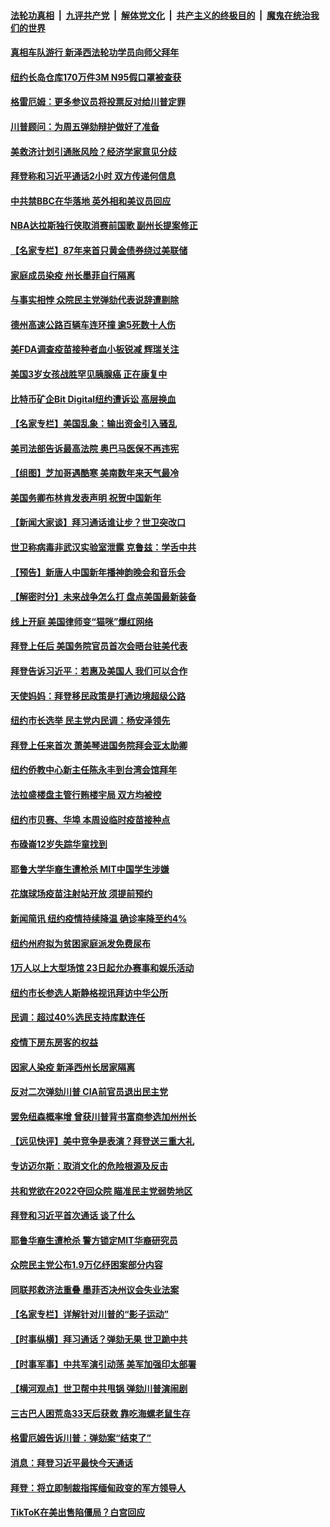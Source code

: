 ####  [法轮功真相](../../../../basic/blob/master/README.md?t=02120831) &nbsp;|&nbsp; [九评共产党](../../../../9ping.md/blob/master/README.md?t=02120831) &nbsp;|&nbsp; [解体党文化](../../../../jtdwh.md/blob/master/README.md?t=02120831)  &nbsp;|&nbsp; [共产主义的终极目的](../../../../gczydzjmd.md/blob/master/README.md?t=02120831) &nbsp;|&nbsp; [魔鬼在统治我们的世界](../../../../mgztzwmdsj.md/blob/master/README.md?t=02120831) 

#### [真相车队游行 新泽西法轮功学员向师父拜年](../pages/nsc412/n12747435.md?t=02120831) 

#### [纽约长岛仓库170万件3M N95假口罩被查获](../pages/nsc412/n12747634.md?t=02120831) 

#### [格雷厄姆：更多参议员将投票反对给川普定罪](../pages/nsc412/n12747720.md?t=02120831) 

#### [川普顾问：为周五弹劾辩护做好了准备](../pages/nsc412/n12747666.md?t=02120831) 

#### [美救济计划引通胀风险？经济学家意见分歧](../pages/nsc412/n12747622.md?t=02120831) 

#### [拜登称和习近平通话2小时 双方传递何信息](../pages/nsc412/n12747615.md?t=02120831) 

#### [中共禁BBC在华落地 英外相和美议员回应](../pages/nsc412/n12747571.md?t=02120831) 

#### [NBA达拉斯独行侠取消赛前国歌 副州长提案修正](../pages/nsc412/n12747460.md?t=02120831) 

#### [【名家专栏】87年来首只黄金债券绕过美联储](../pages/nsc412/n12747160.md?t=02120831) 

#### [家庭成员染疫  州长墨菲自行隔离](../pages/nsc412/n12747562.md?t=02120831) 

#### [与事实相悖 众院民主党弹劾代表说辞遭剔除](../pages/nsc412/n12747466.md?t=02120831) 

#### [德州高速公路百辆车连环撞 逾5死数十人伤](../pages/nsc412/n12747405.md?t=02120831) 

#### [美FDA调查疫苗接种者血小板锐减 辉瑞关注](../pages/nsc412/n12747319.md?t=02120831) 

#### [美国3岁女孩战胜罕见胰腺癌 正在康复中](../pages/nsc412/n12747138.md?t=02120831) 

#### [比特币矿企Bit Digital纽约遭诉讼 高层换血](../pages/nsc412/n12746381.md?t=02120831) 

#### [【名家专栏】美国乱象：输出资金引入骚乱](../pages/nsc412/n12747173.md?t=02120831) 

#### [美司法部告诉最高法院 奥巴马医保不再违宪](../pages/nsc412/n12747206.md?t=02120831) 

#### [【组图】芝加哥遇酷寒 美南数年来天气最冷](../pages/nsc412/n12747189.md?t=02120831) 

#### [美国务卿布林肯发表声明 祝贺中国新年](../pages/nsc412/n12747266.md?t=02120831) 

#### [【新闻大家谈】拜习通话谁让步？世卫突改口](../pages/nsc412/n12747190.md?t=02120831) 

#### [世卫称病毒非武汉实验室泄露 克鲁兹：学舌中共](../pages/nsc412/n12746988.md?t=02120831) 

#### [【预告】新唐人中国新年播神韵晚会和音乐会](../pages/nsc412/n12736427.md?t=02120831) 

#### [【解密时分】未来战争怎么打 盘点美国最新装备](../pages/nsc412/n12743933.md?t=02120831) 

#### [线上开庭 美国律师变“猫咪”爆红网络](../pages/nsc412/n12746276.md?t=02120831) 

#### [拜登上任后 美国务院官员首次会晤台驻美代表](../pages/nsc412/n12746543.md?t=02120831) 

#### [拜登告诉习近平：若惠及美国人 我们可以合作](../pages/nsc412/n12746486.md?t=02120831) 

#### [天使妈妈：拜登移民政策是打通边境超级公路](../pages/nsc412/n12746359.md?t=02120831) 

#### [纽约市长选举 民主党内民调：杨安泽领先](../pages/nsc412/n12746396.md?t=02120831) 

#### [拜登上任来首次 萧美琴进国务院拜会亚太助卿](../pages/nsc412/n12746454.md?t=02120831) 

#### [纽约侨教中心新主任陈永丰到台湾会馆拜年](../pages/nsc412/n12746457.md?t=02120831) 

#### [法拉盛楼盘主管行贿楼宇局 双方均被控](../pages/nsc412/n12746451.md?t=02120831) 

#### [纽约市贝赛、华埠  本周设临时疫苗接种点](../pages/nsc412/n12746466.md?t=02120831) 

#### [布碌崙12岁失踪华童找到](../pages/nsc412/n12746390.md?t=02120831) 

#### [耶鲁大学华裔生遭枪杀  MIT中国学生涉嫌](../pages/nsc412/n12746444.md?t=02120831) 

#### [花旗球场疫苗注射站开放 须提前预约](../pages/nsc412/n12746384.md?t=02120831) 

#### [新闻简讯 纽约疫情持续降温 确诊率降至约4%](../pages/nsc412/n12746377.md?t=02120831) 

#### [纽约州府拟为贫困家庭派发免费尿布](../pages/nsc412/n12746379.md?t=02120831) 

#### [1万人以上大型场馆 23日起允办赛事和娱乐活动](../pages/nsc412/n12746460.md?t=02120831) 

#### [纽约市长参选人斯静格视讯拜访中华公所](../pages/nsc412/n12746372.md?t=02120831) 

#### [民调：超过40%选民支持库默连任](../pages/nsc412/n12746463.md?t=02120831) 

#### [疫情下房东房客的权益](../pages/nsc412/n12746374.md?t=02120831) 

#### [因家人染疫 新泽西州长居家隔离](../pages/nsc412/n12746393.md?t=02120831) 

#### [反对二次弹劾川普 CIA前官员退出民主党](../pages/nsc412/n12746214.md?t=02120831) 

#### [罢免纽森概率增 曾获川普背书富商参选加州州长](../pages/nsc412/n12746331.md?t=02120831) 

#### [【远见快评】美中竞争是表演？拜登送三重大礼](../pages/nsc412/n12746100.md?t=02120831) 

#### [专访迈尔斯：取消文化的危险根源及反击](../pages/nsc412/n12711207.md?t=02120831) 

#### [共和党欲在2022夺回众院 瞄准民主党弱势地区](../pages/nsc412/n12746179.md?t=02120831) 

#### [拜登和习近平首次通话 谈了什么](../pages/nsc412/n12746106.md?t=02120831) 

#### [耶鲁华裔生遭枪杀 警方锁定MIT华裔研究员](../pages/nsc412/n12746184.md?t=02120831) 

#### [众院民主党公布1.9万亿纾困案部分内容](../pages/nsc412/n12746168.md?t=02120831) 

#### [同联邦救济法重叠 墨菲否决州议会失业法案](../pages/nsc412/n12745453.md?t=02120831) 

#### [【名家专栏】详解针对川普的“影子运动”](../pages/nsc412/n12746016.md?t=02120831) 

#### [【时事纵横】拜习通话？弹劾无果 世卫跪中共](../pages/nsc412/n12746093.md?t=02120831) 

#### [【时事军事】中共军演引动荡 美军加强印太部署](../pages/nsc412/n12743472.md?t=02120831) 

#### [【横河观点】世卫帮中共甩锅 弹劾川普演闹剧](../pages/nsc412/n12746090.md?t=02120831) 

#### [三古巴人困荒岛33天后获救 靠吃海螺老鼠生存](../pages/nsc412/n12745997.md?t=02120831) 

#### [格雷厄姆告诉川普：弹劾案“结束了”](../pages/nsc412/n12745919.md?t=02120831) 

#### [消息：拜登习近平最快今天通话](../pages/nsc412/n12745874.md?t=02120831) 

#### [拜登：将立即制裁指挥缅甸政变的军方领导人](../pages/nsc412/n12745805.md?t=02120831) 

#### [TikToK在美出售陷僵局？白宫回应](../pages/nsc412/n12745791.md?t=02120831) 

